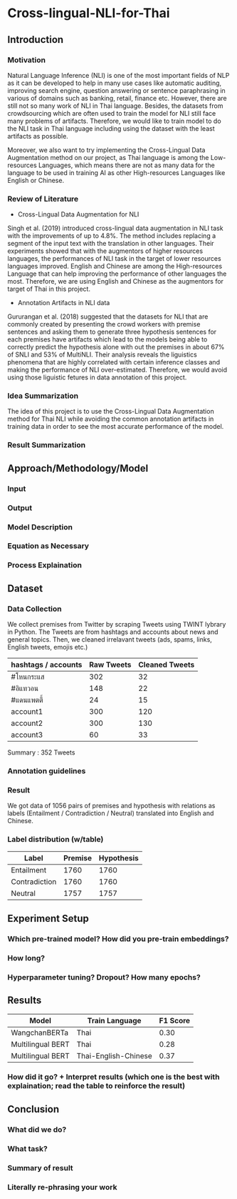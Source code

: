# Cross-lingual-NLI-for-Thai

## Introduction
### Motivation
Natural Language Inference (NLI) is one of the most important fields of NLP as it can be developed to help in many use cases like automatic auditing, improving search engine, question answering or sentence paraphrasing in various of domains such as banking, retail, finance etc. However, there are still not so many work of NLI in Thai language. Besides, the datasets from crowdsourcing which are often used to train the model for NLI still face many problems of artifacts. Therefore, we would like to train model to do the NLI task in Thai language including using the dataset with the least artifacts as possible.

Moreover, we also want to try implementing the Cross-Lingual Data Augmentation method on our project, as Thai language is among the Low-resources Languages, which means there are not as many data for the language to be used in training AI as other High-resources Languages like English or Chinese.

### Review of Literature
- Cross-Lingual Data Augmentation for NLI

Singh et al. (2019) introduced cross-lingual data augmentation in NLI task with the improvements of up to 4.8%. The method includes replacing a segment of the input text with the translation in other languages. Their experiments showed that with the augmentors of higher resources languages, the performances of NLI task in the target of lower resources languages improved. English and Chinese are among the High-resources Language that can help improving the performance of other languages the most. Therefore, we are using English and Chinese as the augmentors for target of Thai in this project.

- Annotation Artifacts in NLI data

Gururangan et al. (2018) suggested that the datasets for NLI that are commonly created by presenting the crowd workers with premise sentences and asking them to generate three hypothesis sentences for each premises have artifacts which lead to the models being able to correctly predict the hypothesis alone with out the premises in about 67% of SNLI and 53% of MultiNLI. Their analysis reveals the liguistics phenomena that are highly correlated with certain inference classes and making the performance of NLI over-estimated. Therefore, we would avoid using those liguistic fetures in data annotation of this project.

### Idea Summarization
The idea of this project is to use the Cross-Lingual Data Augmentation method for Thai NLI while avoiding the common annotation artifacts in training data in order to see the most accurate performance of the model.

### Result Summarization

## Approach/Methodology/Model
### Input
### Output
### Model Description
### Equation as Necessary
### Process Explaination

## Dataset
### Data Collection
We collect premises from Twitter by scraping Tweets using TWINT lybrary in Python. The Tweets are from hashtags and accounts about news and general topics. Then, we cleaned irrelavant tweets (ads, spams, links, English tweets, emojis etc.)

| hashtags / accounts | Raw Tweets | Cleaned Tweets|
|---------------------|------------|---------------|
| #โหนกระแส |  302 | 32 |
| #อิแทวอน | 148 | 22 |
| #แดนแพตตี้ | 24 | 15 |
| account1 | 300 | 120 |
| account2 | 300 | 130 |
| account3 | 60 | 33 |

Summary : 352 Tweets

### Annotation guidelines

### Result
We got data of 1056 pairs of premises and hypothesis with relations as labels (Entailment / Contradiction / Neutral) translated into English and Chinese. 

### Label distribution (w/table)
| Label | Premise | Hypothesis|
|-------|---------|-----------|
| Entailment | 1760 | 1760 |
| Contradiction | 1760 | 1760 |
| Neutral | 1757 | 1757 |

## Experiment Setup
### Which pre-trained model? How did you pre-train embeddings?
### How long?
### Hyperparameter tuning? Dropout? How many epochs?


## Results
| Model | Train Language | F1 Score |
|-------|----------------|----------|
| WangchanBERTa| Thai | 0.30 |
| Multilingual BERT | Thai | 0.28 |
| Multilingual BERT | Thai-English-Chinese | 0.37 |

### How did it go? + Interpret results (which one is the best with explaination; read the table to reinforce the result)

## Conclusion
### What did we do?
### What task?
### Summary of result
### Literally re-phrasing your work